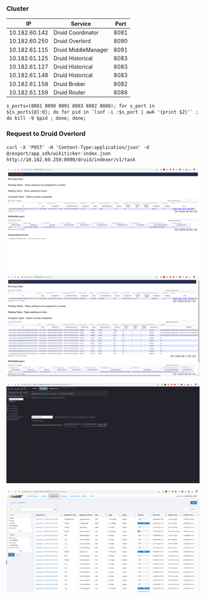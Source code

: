 

### Cluster

| IP            | Service             | Port |
| ------------- | ------------------- | ---- |
| 10.182.60.142 | Druid Coordinator   | 8081 |
| 10.182.60.250 | Druid Overlord      | 8090 |
| 10.182.61.115 | Druid MiddleManager | 8091 |
| 10.182.61.125 | Druid Historical    | 8083 |
| 10.182.61.127 | Druid Historical    | 8083 |
| 10.182.61.148 | Druid Historical    | 8083 |
| 10.182.61.158 | Druid Broker        | 8082 |
| 10.182.61.159 | Druid Router        | 8088 |





```shell
s_ports=(8081 8090 8091 8083 8082 8088); for s_port in ${s_ports[@]:0}; do for pid in `lsof -i :$s_port | awk '{print $2}'` ; do kill -9 $pid ; done; done;
```





### Request to Druid Overlord

```shell
curl -X 'POST' -H 'Content-Type:application/json' -d @/export/app_sdk/wikiticker-index.json http://10.182.60.250:8090/druid/indexer/v1/task
```



![](../images/samples/wikiticker-running-task.png)

![](../images/samples/wikiticker-completed-task.png)



![](../images/samples/wikipedia-datasource.png)



![](../images/samples/wikiticker-mr-task.png)







